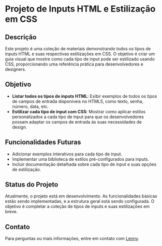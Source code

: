 # Projeto de Inputs HTML e Estilização em CSS

## Descrição

Este projeto é uma coleção de materiais demonstrando todos os tipos de inputs HTML e suas respectivas estilizações em CSS. O objetivo é criar um guia visual que mostre como cada tipo de input pode ser estilizado usando CSS, proporcionando uma referência prática para desenvolvedores e designers.

## Objetivo

- **Listar todos os tipos de inputs HTML**: Exibir exemplos de todos os tipos de campos de entrada disponíveis no HTML5, como texto, senha, número, data, etc.
- **Estilizar cada tipo de input com CSS**: Mostrar como aplicar estilos personalizados a cada tipo de input para que os desenvolvedores possam adaptar os campos de entrada às suas necessidades de design.

## Funcionalidades Futuras

- Adicionar exemplos interativos para cada tipo de input.
- Implementar uma biblioteca de estilos pré-configurados para inputs.
- Incluir documentação detalhada sobre cada tipo de input e suas opções de estilização.

## Status do Projeto

Atualmente, o projeto está em desenvolvimento. As funcionalidades básicas estão sendo implementadas, e a estrutura geral está sendo configurada. O objetivo é completar a coleção de tipos de inputs e suas estilizações em breve.

## Contato

Para perguntas ou mais informações, entre em contato com [Lenny](mailto:ismaelzmedeiros007@gmail.com).
